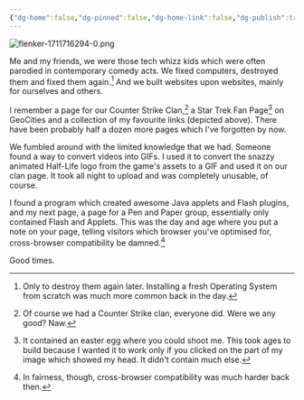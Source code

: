```yaml
---
{"dg-home":false,"dg-pinned":false,"dg-home-link":false,"dg-publish":true,"disabled rules":["header-increment","yaml-title","yaml-title-alias","file-name-heading"],"title":"Tiny Home Pages","dg-permalink":"tiny-home-pages/","created-date":"2020-10-21T00:00:00","aliases":["Tiny Home Pages"],"linter-yaml-title-alias":"Tiny Home Pages","updated-date":"2025-05-05T17:44:28","tags":["dgarticle","pet-project-sematary"],"dg-path":"tiny-home-pages.md","permalink":"/tiny-home-pages/","dgPassFrontmatter":true}
---
```



![flenker-1711716294-0.png](/img/user/attachments/flenker-1711716294-0.png)

Me and my friends, we were those tech whizz kids which were often parodied in contemporary comedy acts. We fixed computers, destroyed them and fixed them again.[^3] And we built websites upon websites, mainly for ourselves and others.

I remember a page for our Counter Strike Clan,[^2] a Star Trek Fan Page[^1] on GeoCities and a collection of my favourite links (depicted above). There have been probably half a dozen more pages which I've forgotten by now.

We fumbled around with the limited knowledge that we had. Someone found a way to convert videos into GIFs. I used it to convert the snazzy animated Half-Life logo from the game's assets to a GIF and used it on our clan page. It took all night to upload and was completely unusable, of course.

I found a program which created awesome Java applets and Flash plugins, and my next page, a page for a Pen and Paper group, essentially only contained Flash and Applets. This was the day and age where you put a note on your page, telling visitors which browser you've optimised for, cross-browser compatibility be damned.[^4]

Good times.

[^1]: It contained an easter egg where you could shoot me. This took ages to build because I wanted it to work only if you clicked on the part of my image which showed my head. It didn't contain much else.
[^2]: Of course we had a Counter Strike clan, everyone did. Were we any good? Naw.
[^3]: Only to destroy them again later. Installing a fresh Operating System from scratch was much more common back in the day.
[^4]: In fairness, though, cross-browser compatibility was much harder back then.
